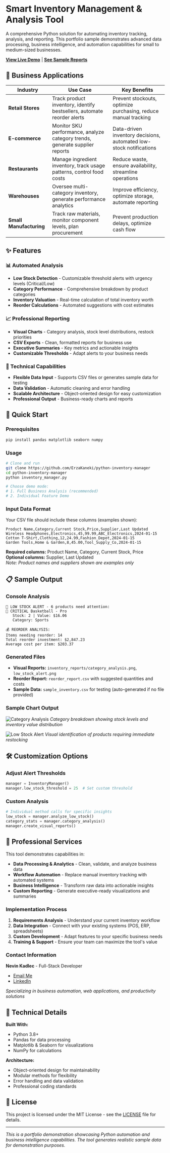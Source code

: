# Smart Inventory Management & Analysis Tool

A comprehensive Python solution for automating inventory tracking, analysis, and reporting. This portfolio sample demonstrates advanced data processing, business intelligence, and automation capabilities for small to medium-sized businesses.

**[View Live Demo](#usage)** | **[See Sample Reports](#-sample-output)**

## 🎯 Business Applications

| Industry                | Use Case                                                                    | Key Benefits                                                       |
| ----------------------- | --------------------------------------------------------------------------- | ------------------------------------------------------------------ |
| **Retail Stores**       | Track product inventory, identify bestsellers, automate reorder alerts      | Prevent stockouts, optimize purchasing, reduce manual tracking     |
| **E-commerce**          | Monitor SKU performance, analyze category trends, generate supplier reports | Data-driven inventory decisions, automated low-stock notifications |
| **Restaurants**         | Manage ingredient inventory, track usage patterns, control food costs       | Reduce waste, ensure availability, streamline operations           |
| **Warehouses**          | Oversee multi-category inventory, generate performance analytics            | Improve efficiency, optimize storage, automate reporting           |
| **Small Manufacturing** | Track raw materials, monitor component levels, plan procurement             | Prevent production delays, optimize cash flow                      |

## ✨ Features

### 📊 Automated Analysis

- **Low Stock Detection** - Customizable threshold alerts with urgency levels (Critical/Low)
- **Category Performance** - Comprehensive breakdown by product categories
- **Inventory Valuation** - Real-time calculation of total inventory worth
- **Reorder Calculations** - Automated suggestions with cost estimates

### 📈 Professional Reporting

- **Visual Charts** - Category analysis, stock level distributions, restock priorities
- **CSV Exports** - Clean, formatted reports for business use
- **Executive Summaries** - Key metrics and actionable insights
- **Customizable Thresholds** - Adapt alerts to your business needs

### 🔧 Technical Capabilities

- **Flexible Data Input** - Supports CSV files or generates sample data for testing
- **Data Validation** - Automatic cleaning and error handling
- **Scalable Architecture** - Object-oriented design for easy customization
- **Professional Output** - Business-ready charts and reports

## 🚀 Quick Start

### Prerequisites

```bash
pip install pandas matplotlib seaborn numpy
```

### Usage

```bash
# Clone and run
git clone https://github.com/ErzaKaneki/python-inventory-manager
cd python-inventory-manager
python inventory_manager.py

# Choose demo mode:
# 1. Full Business Analysis (recommended)
# 2. Individual Feature Demo
```

### Input Data Format

Your CSV file should include these columns (examples shown):

```csv
Product Name,Category,Current Stock,Price,Supplier,Last Updated
Wireless Headphones,Electronics,45,99.99,ABC_Electronics,2024-01-15
Cotton T-Shirt,Clothing,12,24.99,Fashion_Depot,2024-01-15
Garden Tools,Home & Garden,8,45.00,Tool_Supply_Co,2024-01-15
```

**Required columns:** Product Name, Category, Current Stock, Price  
**Optional columns:** Supplier, Last Updated  
_Note: Product names and suppliers shown are examples only_

## 📋 Sample Output

### Console Analysis

```
🚨 LOW STOCK ALERT - 6 products need attention:
🔴 CRITICAL Basketball - Pro
   Stock: 2 | Value: $16.06
   Category: Sports

💰 REORDER ANALYSIS:
Items needing reorder: 14
Total reorder investment: $2,847.23
Average cost per item: $203.37
```

### Generated Files

- **Visual Reports:** `inventory_reports/category_analysis.png`, `low_stock_alert.png`
- **Reorder Report:** `reorder_report.csv` with suggested quantities and costs
- **Sample Data:** `sample_inventory.csv` for testing (auto-generated if no file provided)

### Sample Chart Output

![Category Analysis](inventory_reports/category_analysis.png)
_Category breakdown showing stock levels and inventory value distribution_

![Low Stock Alert](inventory_reports/low_stock_alert.png)
_Visual identification of products requiring immediate restocking_

## 🛠️ Customization Options

### Adjust Alert Thresholds

```python
manager = InventoryManager()
manager.low_stock_threshold = 25  # Set custom threshold
```

### Custom Analysis

```python
# Individual method calls for specific insights
low_stock = manager.analyze_low_stock()
category_stats = manager.category_analysis()
manager.create_visual_reports()
```

## 💼 Professional Services

This tool demonstrates capabilities in:

- **Data Processing & Analytics** - Clean, validate, and analyze business data
- **Workflow Automation** - Replace manual inventory tracking with automated systems
- **Business Intelligence** - Transform raw data into actionable insights
- **Custom Reporting** - Generate executive-ready visualizations and summaries

### Implementation Process

1. **Requirements Analysis** - Understand your current inventory workflow
2. **Data Integration** - Connect with your existing systems (POS, ERP, spreadsheets)
3. **Custom Development** - Adapt features to your specific business needs
4. **Training & Support** - Ensure your team can maximize the tool's value

### Contact Information

**Nevin Kadlec** - Full-Stack Developer

- [Email Me](mailto:3rza.kaneki@gmail.com)
- [LinkedIn](https://www.linkedin.com/in/nevin-kadlec/)
<!--- [Portfolio Projects](TODO)-->

_Specializing in business automation, web applications, and productivity solutions_

## 🔧 Technical Details

**Built With:**

- Python 3.8+
- Pandas for data processing
- Matplotlib & Seaborn for visualizations
- NumPy for calculations

**Architecture:**

- Object-oriented design for maintainability
- Modular methods for flexibility
- Error handling and data validation
- Professional coding standards

## 📄 License

This project is licensed under the MIT License - see the [LICENSE](LICENSE) file for details.

---

_This is a portfolio demonstration showcasing Python automation and business intelligence capabilities. The tool generates realistic sample data for demonstration purposes._

